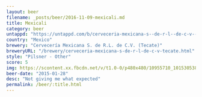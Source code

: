 ```yaml
---
layout: beer
filename: _posts/beer/2016-11-09-mexicali.md
title: Mexicali
category: beer
untappd: "https://untappd.com/b/cerveceria-mexicana-s--de-r-l--de-c-v---tecate--mexicali-beer/17491"
country: "Mexico"
brewery: "Cervecería Mexicana S. de R.L. de C.V. (Tecate)"
breweryURL: "/brewery/cerveceria-mexicana-s-de-r-l-de-c-v-tecate.html"
style: "Pilsner - Other"
score: 5
img: https://scontent.xx.fbcdn.net/v/t1.0-0/p480x480/10955710_10153053851408745_4260669585339690789_n.jpg?_nc_cat=111&_nc_oc=AQn2aLHvTEVBmeO9QT6wdzriVafy_vVijZH7EeeIud8rpTmyke851tqvIV6YJ8UhtAQ&_nc_ht=scontent.xx&oh=dad2e9332fe14ae9f877e05c2604c776&oe=5DB2A663
beer-date: "2015-01-28"
desc: "Not giving me what expected"
permalink: /beer/:title.html
---
```


